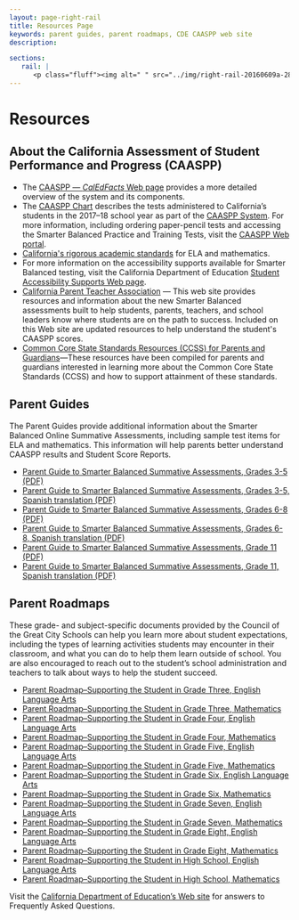 ```yaml
---
layout: page-right-rail
title: Resources Page
keywords: parent guides, parent roadmaps, CDE CAASPP web site
description:

sections:
   rail: |
      <p class="fluff"><img alt=" " src="../img/right-rail-20160609a-280x187.png" /></p>
---
```


# Resources

## About the California Assessment of Student Performance and Progress (CAASPP)

* The [CAASPP &mdash; *CalEdFacts* Web page](http://www.cde.ca.gov/ta/tg/ai/cefcaaspp.asp) provides a more detailed overview of the system and its components.
* The [CAASPP Chart](https://www.cde.ca.gov/ta/tg/ai/calassesssystem.asp) describes the tests administered to California’s students in the 2017–18 school year as part of the [CAASPP System](http://www.cde.ca.gov/ta/tg/ca/). For more information, including ordering paper-pencil tests and accessing the Smarter Balanced Practice and Training Tests, visit the [CAASPP Web portal](http://caaspp.org/).
* [California's rigorous academic standards](http://www.cde.ca.gov/re/cc/) for ELA and mathematics.
* For more information on the accessibility supports available for Smarter Balanced testing, visit the California Department of Education [Student Accessibility Supports Web page](http://www.cde.ca.gov/ta/tg/ca/accesssupport.asp).
* [California Parent Teacher Association](http://capta.org/focus-areas/education/student-assessments/) &mdash; This web site provides resources and information about the new Smarter Balanced assessments built to help students, parents, teachers, and school leaders know where students are on the path to success. Included on this Web site are updated resources to help understand the student's CAASPP scores.
* [Common Core State Standards Resources (CCSS) for Parents and Guardians](http://www.cde.ca.gov/re/cc/ccssresourcesparents.asp)&mdash;These resources have been compiled for parents and guardians interested in learning more about the Common Core State Standards (CCSS) and how to support attainment of these standards.

## Parent Guides

The Parent Guides provide additional information about the Smarter Balanced Online Summative Assessments, including sample test items for ELA and mathematics. This information will help parents better understand CAASPP results and Student Score Reports.

* [Parent Guide to Smarter Balanced Summative Assessments, Grades 3-5 (PDF)](../pdf/sbparentgde35.pdf)
* [Parent Guide to Smarter Balanced Summative Assessments, Grades 3-5, Spanish translation (PDF)](../pdf/sbparentgde35spa.pdf)
* [Parent Guide to Smarter Balanced Summative Assessments, Grades 6-8 (PDF)](../pdf/sbparentgde68.pdf)
* [Parent Guide to Smarter Balanced Summative Assessments, Grades 6-8, Spanish translation (PDF)](../pdf/sbparentgde68spa.pdf)
* [Parent Guide to Smarter Balanced Summative Assessments, Grade 11 (PDF)](../pdf/sbparentgde11.pdf)
* [Parent Guide to Smarter Balanced Summative Assessments, Grade 11, Spanish translation (PDF)](../pdf/sbparentgde11spa.pdf)

## Parent Roadmaps

These grade- and subject-specific documents provided by the Council of the Great City Schools can help you learn more about student expectations, including the types of learning activities students may encounter in their classroom, and what you can do to help them learn outside of school. You are also encouraged to reach out to the student’s school administration and teachers to talk about ways to help the student succeed.

* [Parent Roadmap–Supporting the Student in Grade Three, English Language Arts](http://www.cgcs.org/cms/lib/DC00001581/Centricity/Domain/114/ParentGuide_ELA_3.pdf)
* [Parent Roadmap–Supporting the Student in Grade Three, Mathematics](http://www.cgcs.org/cms/lib/DC00001581/Centricity/Domain/149/ParentGuide_Math_3.pdf)
* [Parent Roadmap–Supporting the Student in Grade Four, English Language Arts](http://www.cgcs.org/cms/lib/DC00001581/Centricity/Domain/114/ParentGuide_ELA_4.pdf)
* [Parent Roadmap–Supporting the Student in Grade Four, Mathematics](http://www.cgcs.org/cms/lib/DC00001581/Centricity/Domain/36/ParentGuide_Math_4.pdf)
* [Parent Roadmap–Supporting the Student in Grade Five, English Language Arts](http://www.cgcs.org/cms/lib/DC00001581/Centricity/Domain/114/ParentGuide_ELA_5.pdf)
* [Parent Roadmap–Supporting the Student in Grade Five, Mathematics](http://www.cgcs.org/cms/lib/DC00001581/Centricity/Domain/36/ParentGuide_Math_5.pdf)
* [Parent Roadmap–Supporting the Student in Grade Six, English Language Arts](http://www.cgcs.org/cms/lib/DC00001581/Centricity/Domain/36/ParentGuide_ELA_6.pdf)
* [Parent Roadmap–Supporting the Student in Grade Six, Mathematics](http://www.cgcs.org/cms/lib/DC00001581/Centricity/Domain/36/ParentGuide_Math_6.pdf)
* [Parent Roadmap–Supporting the Student in Grade Seven, English Language Arts](http://www.cgcs.org/cms/lib/DC00001581/Centricity/Domain/36/ParentGuide_ELA_7.pdf)
* [Parent Roadmap–Supporting the Student in Grade Seven, Mathematics](http://www.cgcs.org/cms/lib/DC00001581/Centricity/Domain/36/ParentGuide_Math_7.pdf)
* [Parent Roadmap–Supporting the Student in Grade Eight, English Language Arts](http://www.cgcs.org/cms/lib/DC00001581/Centricity/Domain/36/ParentGuide_ELA_8.pdf)
* [Parent Roadmap–Supporting the Student in Grade Eight, Mathematics](http://www.cgcs.org/cms/lib/DC00001581/Centricity/Domain/36/ParentGuide_Math_8.pdf)
* [Parent Roadmap–Supporting the Student in High School, English Language Arts](http://www.cgcs.org/cms/lib/DC00001581/Centricity/Domain/36/ParentGuide_ELA_HS_Final.pdf)
* [Parent Roadmap–Supporting the Student in High School, Mathematics](http://www.cgcs.org/cms/lib/DC00001581/Centricity/Domain/36/ParentGuide_Math_HS_Final.pdf)


Visit the [California Department of Education’s Web site](http://www.cde.ca.gov/nr/re/ht/caasppfaq.asp) for answers to Frequently Asked Questions.
